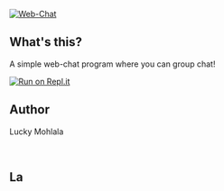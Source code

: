 [![Web-Chat](https://github-readme-stats.vercel.app/api/pin/?username=Pokelo97&repo=Web-Chat&theme=dark)](https://github.com/Pokelo97/Web-Chat)<br/>


## What's this?
A simple web-chat program where you can group chat!

[![Run on Repl.it](https://repl.it/badge/github/Pokelo97/Web-Chat)](https://repl.it/github/Pokelo97/Web-Chat)

## Author

Lucky Mohlala

<br>

## La
